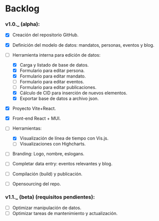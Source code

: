 # Backlog 

### v1.0._ (alpha):  
  - [x] Creación del repositorio GitHub.  
  - [x] Definición del modelo de datos: mandatos, personas, eventos y blog.  
  - [ ] Herramienta interna para edición de datos:  
    - [x] Carga y listado de base de datos.  
    - [x] Formulario para editar persona.  
    - [x] Formulario para editar mandato.  
    - [ ] Formulario para editar eventos.
    - [ ] Formulario para editar publicaciones.
    - [x] Cálculo de CID para inserción de nuevos elementos.  
    - [x] Exportar base de datos a archivo json.  
  - [x] Proyecto Vite+React.    
  - [x] Front-end React + MUI.  
  - [ ] Herramientas:  
    - [x] Visualización de línea de tiempo con Vis.js.  
    - [ ] Visualizaciones con Highcharts.  
  - [ ] Branding: Logo, nombre, eslogans.  
  - [ ] Completar data entry: eventos relevantes y blog.  
  - [ ] Compilación (build) y publicación.  
  - [ ] Opensourcing del repo.  
  

### v1.1._ (beta) (requisitos pendientes):  
  - [ ] Optimizar manipulación de datos.  
  - [ ] Optimizar tareas de mantenimiento y actualización.